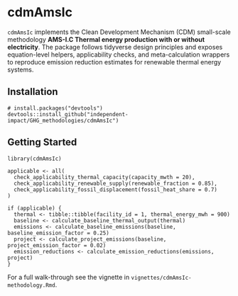 # cdmAmsIc

`cdmAmsIc` implements the Clean Development Mechanism (CDM) small-scale methodology **AMS-I.C Thermal energy production with or without electricity**.
The package follows tidyverse design principles and exposes equation-level helpers, applicability checks, and meta-calculation
wrappers to reproduce emission reduction estimates for renewable thermal energy systems.

## Installation

```
# install.packages("devtools")
devtools::install_github("independent-impact/GHG_methodologies/cdmAmsIc")
```

## Getting Started

```
library(cdmAmsIc)

applicable <- all(
  check_applicability_thermal_capacity(capacity_mwth = 20),
  check_applicability_renewable_supply(renewable_fraction = 0.85),
  check_applicability_fossil_displacement(fossil_heat_share = 0.7)
)

if (applicable) {
  thermal <- tibble::tibble(facility_id = 1, thermal_energy_mwh = 900)
  baseline <- calculate_baseline_thermal_output(thermal)
  emissions <- calculate_baseline_emissions(baseline, baseline_emission_factor = 0.25)
  project <- calculate_project_emissions(baseline, project_emission_factor = 0.02)
  emission_reductions <- calculate_emission_reductions(emissions, project)
}
```

For a full walk-through see the vignette in `vignettes/cdmAmsIc-methodology.Rmd`.
